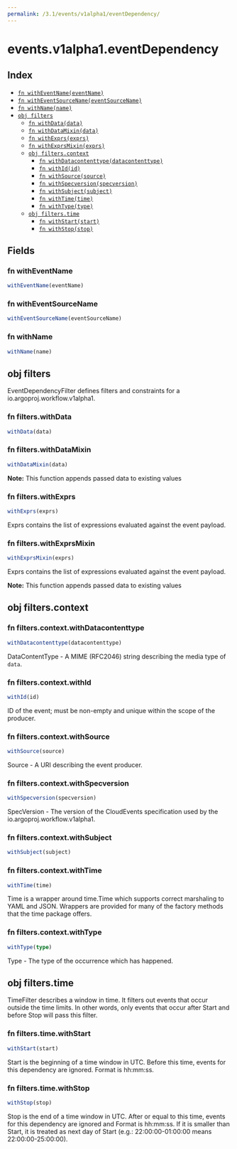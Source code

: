 ```yaml
---
permalink: /3.1/events/v1alpha1/eventDependency/
---
```


# events.v1alpha1.eventDependency



## Index

* [`fn withEventName(eventName)`](#fn-witheventname)
* [`fn withEventSourceName(eventSourceName)`](#fn-witheventsourcename)
* [`fn withName(name)`](#fn-withname)
* [`obj filters`](#obj-filters)
  * [`fn withData(data)`](#fn-filterswithdata)
  * [`fn withDataMixin(data)`](#fn-filterswithdatamixin)
  * [`fn withExprs(exprs)`](#fn-filterswithexprs)
  * [`fn withExprsMixin(exprs)`](#fn-filterswithexprsmixin)
  * [`obj filters.context`](#obj-filterscontext)
    * [`fn withDatacontenttype(datacontenttype)`](#fn-filterscontextwithdatacontenttype)
    * [`fn withId(id)`](#fn-filterscontextwithid)
    * [`fn withSource(source)`](#fn-filterscontextwithsource)
    * [`fn withSpecversion(specversion)`](#fn-filterscontextwithspecversion)
    * [`fn withSubject(subject)`](#fn-filterscontextwithsubject)
    * [`fn withTime(time)`](#fn-filterscontextwithtime)
    * [`fn withType(type)`](#fn-filterscontextwithtype)
  * [`obj filters.time`](#obj-filterstime)
    * [`fn withStart(start)`](#fn-filterstimewithstart)
    * [`fn withStop(stop)`](#fn-filterstimewithstop)

## Fields

### fn withEventName

```ts
withEventName(eventName)
```



### fn withEventSourceName

```ts
withEventSourceName(eventSourceName)
```



### fn withName

```ts
withName(name)
```



## obj filters

EventDependencyFilter defines filters and constraints for a io.argoproj.workflow.v1alpha1.

### fn filters.withData

```ts
withData(data)
```



### fn filters.withDataMixin

```ts
withDataMixin(data)
```



**Note:** This function appends passed data to existing values

### fn filters.withExprs

```ts
withExprs(exprs)
```

Exprs contains the list of expressions evaluated against the event payload.

### fn filters.withExprsMixin

```ts
withExprsMixin(exprs)
```

Exprs contains the list of expressions evaluated against the event payload.

**Note:** This function appends passed data to existing values

## obj filters.context



### fn filters.context.withDatacontenttype

```ts
withDatacontenttype(datacontenttype)
```

DataContentType - A MIME (RFC2046) string describing the media type of `data`.

### fn filters.context.withId

```ts
withId(id)
```

ID of the event; must be non-empty and unique within the scope of the producer.

### fn filters.context.withSource

```ts
withSource(source)
```

Source - A URI describing the event producer.

### fn filters.context.withSpecversion

```ts
withSpecversion(specversion)
```

SpecVersion - The version of the CloudEvents specification used by the io.argoproj.workflow.v1alpha1.

### fn filters.context.withSubject

```ts
withSubject(subject)
```



### fn filters.context.withTime

```ts
withTime(time)
```

Time is a wrapper around time.Time which supports correct marshaling to YAML and JSON.  Wrappers are provided for many of the factory methods that the time package offers.

### fn filters.context.withType

```ts
withType(type)
```

Type - The type of the occurrence which has happened.

## obj filters.time

TimeFilter describes a window in time.
It filters out events that occur outside the time limits.
In other words, only events that occur after Start and before Stop
will pass this filter.

### fn filters.time.withStart

```ts
withStart(start)
```

Start is the beginning of a time window in UTC.
Before this time, events for this dependency are ignored.
Format is hh:mm:ss.

### fn filters.time.withStop

```ts
withStop(stop)
```

Stop is the end of a time window in UTC.
After or equal to this time, events for this dependency are ignored and
Format is hh:mm:ss.
If it is smaller than Start, it is treated as next day of Start
(e.g.: 22:00:00-01:00:00 means 22:00:00-25:00:00).